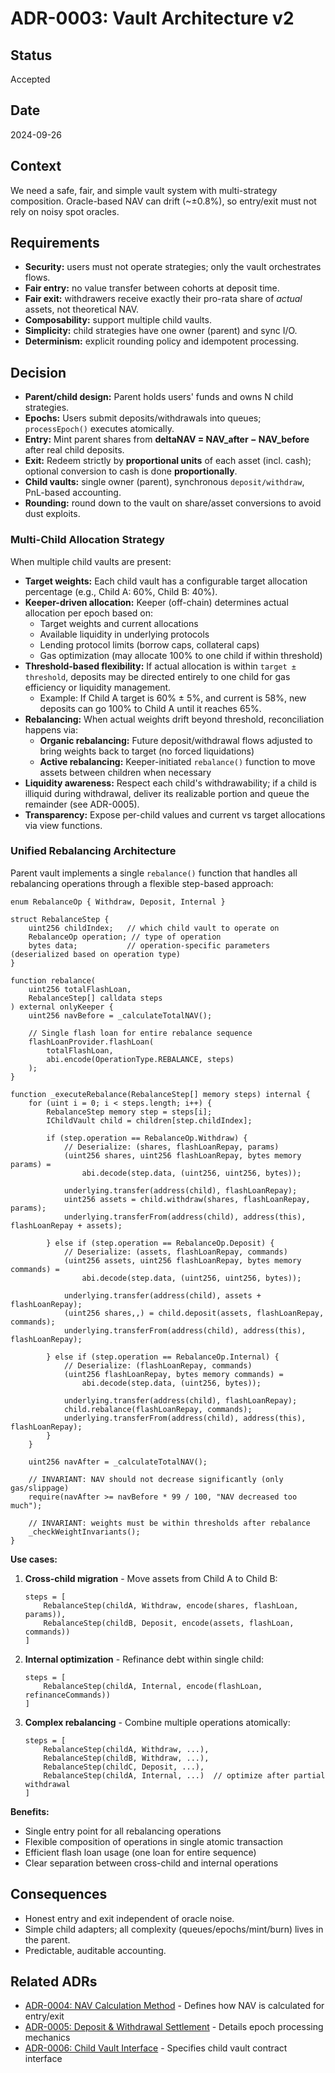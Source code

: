 # ADR-0003: Vault Architecture v2

## Status
Accepted

## Date
2024-09-26

## Context
We need a safe, fair, and simple vault system with multi-strategy composition. Oracle-based NAV can drift (~±0.8%), so entry/exit must not rely on noisy spot oracles.

## Requirements
- **Security:** users must not operate strategies; only the vault orchestrates flows.
- **Fair entry:** no value transfer between cohorts at deposit time.
- **Fair exit:** withdrawers receive exactly their pro-rata share of *actual* assets, not theoretical NAV.
- **Composability:** support multiple child vaults.
- **Simplicity:** child strategies have one owner (parent) and sync I/O.
- **Determinism:** explicit rounding policy and idempotent processing.

## Decision
- **Parent/child design:** Parent holds users' funds and owns N child strategies.
- **Epochs:** Users submit deposits/withdrawals into queues; `processEpoch()` executes atomically.
- **Entry:** Mint parent shares from **deltaNAV = NAV_after − NAV_before** after real child deposits.
- **Exit:** Redeem strictly by **proportional units** of each asset (incl. cash); optional conversion to cash is done **proportionally**.
- **Child vaults:** single owner (parent), synchronous `deposit/withdraw`, PnL-based accounting.
- **Rounding:** round down to the vault on share/asset conversions to avoid dust exploits.

### Multi-Child Allocation Strategy
When multiple child vaults are present:
- **Target weights:** Each child vault has a configurable target allocation percentage (e.g., Child A: 60%, Child B: 40%).
- **Keeper-driven allocation:** Keeper (off-chain) determines actual allocation per epoch based on:
  - Target weights and current allocations
  - Available liquidity in underlying protocols
  - Lending protocol limits (borrow caps, collateral caps)
  - Gas optimization (may allocate 100% to one child if within threshold)
- **Threshold-based flexibility:** If actual allocation is within `target ± threshold`, deposits may be directed entirely to one child for gas efficiency or liquidity management.
  - Example: If Child A target is 60% ± 5%, and current is 58%, new deposits can go 100% to Child A until it reaches 65%.
- **Rebalancing:** When actual weights drift beyond threshold, reconciliation happens via:
  - **Organic rebalancing:** Future deposit/withdrawal flows adjusted to bring weights back to target (no forced liquidations)
  - **Active rebalancing:** Keeper-initiated `rebalance()` function to move assets between children when necessary
- **Liquidity awareness:** Respect each child's withdrawability; if a child is illiquid during withdrawal, deliver its realizable portion and queue the remainder (see ADR-0005).
- **Transparency:** Expose per-child values and current vs target allocations via view functions.

### Unified Rebalancing Architecture

Parent vault implements a single `rebalance()` function that handles all rebalancing operations through a flexible step-based approach:

```solidity
enum RebalanceOp { Withdraw, Deposit, Internal }

struct RebalanceStep {
    uint256 childIndex;   // which child vault to operate on
    RebalanceOp operation; // type of operation
    bytes data;           // operation-specific parameters (deserialized based on operation type)
}

function rebalance(
    uint256 totalFlashLoan,
    RebalanceStep[] calldata steps
) external onlyKeeper {
    uint256 navBefore = _calculateTotalNAV();

    // Single flash loan for entire rebalance sequence
    flashLoanProvider.flashLoan(
        totalFlashLoan,
        abi.encode(OperationType.REBALANCE, steps)
    );
}

function _executeRebalance(RebalanceStep[] memory steps) internal {
    for (uint i = 0; i < steps.length; i++) {
        RebalanceStep memory step = steps[i];
        IChildVault child = children[step.childIndex];

        if (step.operation == RebalanceOp.Withdraw) {
            // Deserialize: (shares, flashLoanRepay, params)
            (uint256 shares, uint256 flashLoanRepay, bytes memory params) =
                abi.decode(step.data, (uint256, uint256, bytes));

            underlying.transfer(address(child), flashLoanRepay);
            uint256 assets = child.withdraw(shares, flashLoanRepay, params);
            underlying.transferFrom(address(child), address(this), flashLoanRepay + assets);

        } else if (step.operation == RebalanceOp.Deposit) {
            // Deserialize: (assets, flashLoanRepay, commands)
            (uint256 assets, uint256 flashLoanRepay, bytes memory commands) =
                abi.decode(step.data, (uint256, uint256, bytes));

            underlying.transfer(address(child), assets + flashLoanRepay);
            (uint256 shares,,) = child.deposit(assets, flashLoanRepay, commands);
            underlying.transferFrom(address(child), address(this), flashLoanRepay);

        } else if (step.operation == RebalanceOp.Internal) {
            // Deserialize: (flashLoanRepay, commands)
            (uint256 flashLoanRepay, bytes memory commands) =
                abi.decode(step.data, (uint256, bytes));

            underlying.transfer(address(child), flashLoanRepay);
            child.rebalance(flashLoanRepay, commands);
            underlying.transferFrom(address(child), address(this), flashLoanRepay);
        }
    }

    uint256 navAfter = _calculateTotalNAV();

    // INVARIANT: NAV should not decrease significantly (only gas/slippage)
    require(navAfter >= navBefore * 99 / 100, "NAV decreased too much");

    // INVARIANT: weights must be within thresholds after rebalance
    _checkWeightInvariants();
}
```

**Use cases:**

1. **Cross-child migration** - Move assets from Child A to Child B:
   ```solidity
   steps = [
       RebalanceStep(childA, Withdraw, encode(shares, flashLoan, params)),
       RebalanceStep(childB, Deposit, encode(assets, flashLoan, commands))
   ]
   ```

2. **Internal optimization** - Refinance debt within single child:
   ```solidity
   steps = [
       RebalanceStep(childA, Internal, encode(flashLoan, refinanceCommands))
   ]
   ```

3. **Complex rebalancing** - Combine multiple operations atomically:
   ```solidity
   steps = [
       RebalanceStep(childA, Withdraw, ...),
       RebalanceStep(childB, Withdraw, ...),
       RebalanceStep(childC, Deposit, ...),
       RebalanceStep(childA, Internal, ...)  // optimize after partial withdrawal
   ]
   ```

**Benefits:**
- Single entry point for all rebalancing operations
- Flexible composition of operations in single atomic transaction
- Efficient flash loan usage (one loan for entire sequence)
- Clear separation between cross-child and internal operations

## Consequences
- Honest entry and exit independent of oracle noise.
- Simple child adapters; all complexity (queues/epochs/mint/burn) lives in the parent.
- Predictable, auditable accounting.

## Related ADRs
- [ADR-0004: NAV Calculation Method](0004-nav-calculation-method.md) - Defines how NAV is calculated for entry/exit
- [ADR-0005: Deposit & Withdrawal Settlement](0005-deposit-withdrawal-settlement.md) - Details epoch processing mechanics
- [ADR-0006: Child Vault Interface](0006-child-vault-interface.md) - Specifies child vault contract interface
